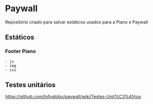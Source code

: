 # Paywall

Repositório criado para salvar estáticos usados para a Piano e Paywall

## Estáticos

### Footer Piano
    - js
    - img
    - css

## Testes unitários

https://github.com/Infoglobo/paywall/wiki/Testes-Unit%C3%A1rios